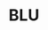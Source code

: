 ---
id: 86
title : BLU
linkurl: https://drive.google.com/drive/folders/18lQn4eri0D6--thffYP7kmZd8ASzvg12?usp=sharing
fitur : aspekpajak
createdTime : 31/07/2019
modifiedTime : 26/12/2019
topik: Versi Lengkap
img: university.png
---